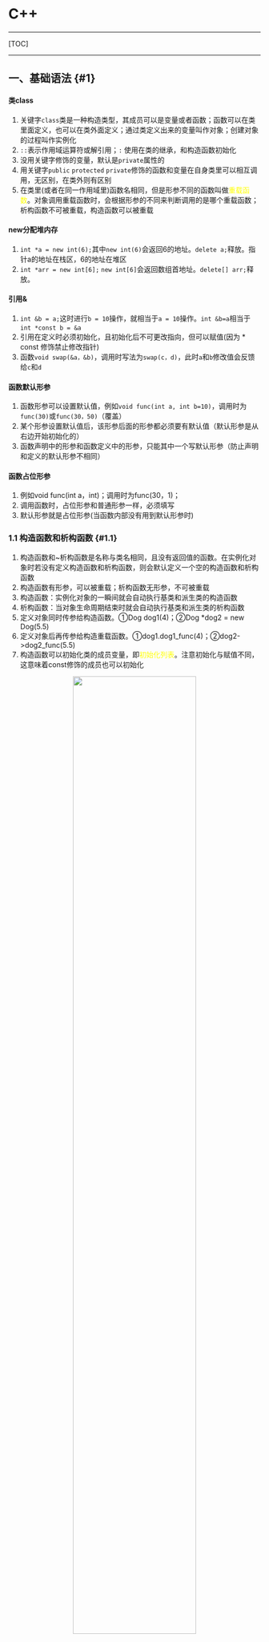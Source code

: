 
# C++

___

[TOC]

___

## 一、基础语法 {#1}

#### 类class

1. 关键字`class`类是一种构造类型，其成员可以是变量或者函数；函数可以在类里面定义，也可以在类外面定义；通过类定义出来的变量叫作对象；创建对象的过程叫作实例化
1. `::`表示作用域运算符或解引用；`:` 使用在类的继承，和构造函数初始化
1. 没用关键字修饰的变量，默认是`private`属性的
1. 用关键字`public` `protected` `private`修饰的函数和变量在自身类里可以相互调用，无区别，在类外则有区别
1. 在类里(或者在同一作用域里)函数名相同，但是形参不同的函数叫做<font color="yellow">重载函数</font>。对象调用重载函数时，会根据形参的不同来判断调用的是哪个重载函数；析构函数不可被重载，构造函数可以被重载

#### new分配堆内存

1. `int *a = new int(6);`其中`new int(6)`会返回6的地址。`delete a;`释放。指针a的地址在栈区，6的地址在堆区
1. `int *arr = new int[6];` `new int[6]`会返回数组首地址。`delete[] arr;`释放。

#### 引用&

1. `int &b = a;`这时进行`b = 10`操作，就相当于`a = 10`操作。`int &b=a`相当于`int *const b = &a`
1. 引用在定义时必须初始化，且初始化后不可更改指向，但可以赋值(因为 * const 修饰禁止修改指针)
1. 函数`void swap(&a，&b)`，调用时写法为`swap(c，d)`，此时`a`和`b`修改值会反馈给`c`和`d`

#### 函数默认形参

1. 函数形参可以设置默认值，例如`void func(int a, int b=10)`，调用时为`func(30)`或`func(30，50)`（覆盖）
1. 某个形参设置默认值后，该形参后面的形参都必须要有默认值（默认形参是从右边开始初始化的）
1. 函数声明中的形参和函数定义中的形参，只能其中一个写默认形参（防止声明和定义的默认形参不相同）

#### 函数占位形参

1. 例如void func(int a，int)；调用时为func(30，1)；
1. 调用函数时，占位形参和普通形参一样，必须填写
1. 默认形参就是占位形参(当函数内部没有用到默认形参时)

  
### 1.1 构造函数和析构函数 {#1.1}

1. 构造函数和~析构函数是名称与类名相同，且没有返回值的函数。在实例化对象时若没有定义构造函数和析构函数，则会默认定义一个空的构造函数和析构函数
1. 构造函数有形参，可以被重载；析构函数无形参，不可被重载
1. 构造函数：实例化对象的一瞬间就会自动执行基类和派生类的构造函数
1. 析构函数：当对象生命周期结束时就会自动执行基类和派生类的析构函数
1. 定义对象同时传参给构造函数。①Dog dog1(4)；②Dog *dog2 = new Dog(5.5)
1. 定义对象后再传参给构造重载函数。①dog1.dog1_func(4)；②dog2->dog2_func(5.5)
1. 构造函数可以初始化类的成员变量，即<font color="yellow">初始化列表</font>。注意初始化与赋值不同，这意味着const修饰的成员也可以初始化

<div align=center><img src="img/2023-05-03-22-57-34.png" width="70%"></div>

### 1.2 拷贝构造函数 {#1.2}

1. 构造函数中，若形参为本类引用，则为拷贝构造函数
1. 编译器会自动给一个类添加无参构造函数、有参构造函数、拷贝构造函数。当手动添加拷贝构造函数时，编译器不再添加默认无参和有参构造函数。当手动添加有参构造函数时，编译器不再添加默认无参构造函数
1. 编译器自动添加的拷贝构造函数会复制形参给自己
1. 拷贝构造函数中，使用赋值号直接将形参(类)的指针成员复制，叫作浅拷贝（注：默认拷贝构造函数就是这样）
1. 拷贝构造函数中，在堆区new空间给形参(类)的指针成员，叫作深拷贝(需要手动new)

<div align=center><img src="img/2023-05-03-18-32-49.png" width="50%"></div>
.
<div align=center><img src="img/2023-05-03-18-33-32.png" width="50%"></div>

### 1.3 继承 {#1.3}

#### 单继承

1. `public`继承时，派生类的成员只能访问基类中的`public`和`protected`，派生类的对象只能访问基类中的`public`成员
1. `protected`继承时，派生类的成员只能访问基类中`public`和`protected`，派生类的对象不能访问基类中的任何成员
1. `private`继承时，派生类的成员只能访问基类中的`public`和`protected`，派生类的对象不能访问基类中的任何成员
1. 
    - `protected`继承时，派生类中`public`变为`protected`
    - `private`继承时，派生类中`public`和`protected`变为`private`(如下图)
    - 所以只有`public`继承时派生类的对象才能访问基类的`public`成员

<div align=center><img src="img/2023-05-03-22-32-44.png"></div>

5. 派生类以任何方式继承基类的同时，也会继承基类的全部内存大小（注：静态成员不会增加类的内存）

<div align=center><img src="img/2023-05-05-22-00-57.png"></div>

6. 实例化对象时会先调用<font color="yellow">基类</font>的构造函数，再调用<font color="yellow">派生类</font>的构造函数；结束对象时先析构派生类再析构基类
7. 若派生类成员与基类成员同名，派生类优先级高。会屏蔽基类所有同名成员<font color="yellow">(包括重载函数和静态成员)</font>。只能使用作用域符号特指才能调用基类成员
8. 当静态成员同名时，既可以通过对象访问基类的静态成员，也可以通过类名访问基类的静态成员。使用类名访问可以不用实例化对象

<div align=center><img src="img/2023-05-08-20-03-58.png" width="60%"></div>
<div align=center><img src="img/2023-05-08-20-04-38.png" width="60%"></div>

#### 多继承

- 不推荐使用多继承

<div align=center><img src="img/2023-05-07-18-51-59.png" width="60%"></div>

#### 菱形继承

- 当`D`多继承了`B`和`C`，且`B`和`C`都继承了`A`，这时就形成了菱形继承

<div align=center><img src="img/2023-05-07-19-07-35.png" width="50%"></div>

#### 虚继承 virtual

在菱形继承中，`A`是相同的一份，`D`可以通过`B`或者`C`来反问`A`，没有一个标准。虚继承则可以使`B` `C` `D`指向相同的一份`A`，则`A`叫做虚基类

1. 虚继承时，`Base1`内自动创建一个指向`Base`的指针
2. 虚继承时，`Base1`的大小为1个指向`Base`的指针 + `Base`的大小
3. 实继承时`Base1`的大小为`Base`的大小
4. 此时`Derive`的大小为2个指向`Base`的指针 + `Base`的大小

<div align=center><img src="img/2023-05-07-20-36-03.png" width="70%"></div>

#### 向上转型

类是一种数据类型，也可以发生数据类型转换，不过这种转换只有在基类和派生类之间才有意义，并且只能将派生类赋值给基类，包括将派生类对象赋值给基类对象、将派生类指针赋值给基类指针、将派生类引用赋值给基类引用，这在 C++ 中称为向上转型（Upcasting）。相应地，将基类赋值给派生类称为向下转型（Downcasting）。

##### 将派生类对象赋值给基类对象

将派生类对象`B`赋值给基类对象`A`时，只会将派生类对象`B`中的基类的成员变量赋值给基类对象`A`。且只能用派生类对象给基类对象赋值，而不能用基类对象给派生类对象赋值。

赋值的本质是将现有的数据写入已分配好的内存中，对象的内存只包含了成员变量，所以对象之间的赋值是成员变量的赋值，成员函数不存在赋值问题。虽然有 `基类=派生类` 这样的赋值过程，但是<font color="yellow">基类调用的始终是基类的自身的函数</font>。换句话说，对象之间的赋值不会影响成员函数，也不会影响`this`指针。

<div align=center><img src="img/2023-05-13-12-39-53.png" width="70%"></div>
.
<div align=center><img src="img/2023-05-15-12-31-38.png" width="50%"></div>

##### 将派生类指针赋值给基类指针

将派生类指针`B`赋值给基类指针`A`时，此时基类指针`A`指向派生类`B`内的基类地址（实际是A == B）。相当于限制派生类只调用基类的成员

<div align=center><img src="img/2023-05-15-22-42-18.png" width="50%"></div>

### 1.4 多态

封装、继承和多态是C++面向对象三大特征。多态分为两类:

- 静态多态：函数重载和运算符重载属于静态多态，复用函数名
- 动态多态：派生类和虚函数实现运行时多态

静态多态的函数地址在编译阶段确定，动态多态的函数地址在运行阶段确定

#### 1.4.1 动态多态

##### 满足条件为

1. <font color="yellow">派生类要重写基类的虚函数</font>（注：在函数前加`virtual`即为虚函数）
2. <font color="yellow">基类的指针或引用执行派生类的对象</font>

##### 原理

当基类创建虚函数的同时会创建一个占4字节的指针`vfptr`，指向虚函数表`vftable`，该虚函数表内记录着基类的虚函数地址`&Animal::speak`。当派生类继承基类时，指针`vfptr`和虚函数表`vftable`都会继承过来。当派生类重写虚函数时，虚函数表内由原来记录基类的虚函数地址`&Animal::speak`变为记录派生类的虚函数地址`&Cat::speak`，所以调用虚函数时总是会使用派生类的虚函数
> 注：当实例化一个对象时，有一个派生类，派生类里面包含着一个基类

<div align=center><img src="img/2023-05-09-22-22-50.png" width="50%"></div>

##### 使用多态创建计算器案例

<div align=center><img src="img/2023-05-11-22-01-57.png" width="50%"></div>

### 1.5 命名空间 namespace {#1.4}

1. 命名空间就是全局变量，命名空间A内的成员可以和命名空间B内的成员重名
1. using的功能是永久展开命名空间，无using关键字则是临时展开某个成员

<div align=center><img src="img/2023-05-03-22-43-59.png" width="50%"></div>
.
<div align=center><img src="img/2023-05-03-22-46-12.png" width="50%"></div>


### 1.6 静态成员变量和静态成员函数（static） {#1.5}

1. <font color="yellow">静态成员函数</font>：**只能访问静态成员变量**（因为当有多个对象时静态函数能确定静态变量却不能确定动态变量）（注：[常对象只能调用常函数](#a2)）<a id="a1"></a>）
1. <font color="yellow">静态成员变量</font>：类A的静态成员变量B必须在类内声明，类外初始化（静态成员函数随意）
1. 静态变量在编译阶段分配内存
1. 类的成员变量存储在栈区，类的静态成员变量、函数都存储在全局区
1. 静态成员变量和函数在全局区，仅有一份，所有实例化出的对象共享这一份

<div align=center><img src="img/2023-05-03-23-02-51.png" width="45%"></div>

6. 空类在栈区仅占一个字节
7. 静态成员变量和普通函数不属于类的对象，即不增加类的对象的内存大小

<div align=center><img src="img/2023-05-03-23-09-31.png" width="45%"></div>

### 1.7 this 指针 {#1.6} 

1. 任何非静态成员函数都默认有`this`指针，且`this`指向调用该非静态成员函数的对象。例如`Person t1; t1.func(10)`。`func`内部的`this`指针指向`&t1`，`*this`表示`t1`
1. 空指针可以调用不含this的成员（因为空指针没有实体，就没有this）
<div align=center><img src="img/2023-05-03-23-43-36.png" width="60%"></div>
.
<div align=center><img src="img/2023-05-03-23-44-05.png" width="45%"></div>

3. `this`的原型是`Person *const this`，在函数后面加`const`叫<font color="yellow">常函数</font>，则`this`变为`const Person *const this`
4. `const Person t1`，在对象定义时加`const`叫<font color="yellow">常对象</font>。**常对象只能调用常函数**（注：[静态成员函数只能访问静态成员变量](#a1)）<a id="a2"></a>

<div align=center><img src="img/2023-05-03-23-47-01.png" width="45%"></div>

### 1.8 友元 friend {#1.7}

1. 全局函数声明为友元，则该全局函数就可以访问该类的所有成员（包括private成员）
1. 类声明为友元，则友元类中的所有成员函数都是另外一个类的友元函数
1. 类的成员函数声明为友元，则该函数可以访问该类的所有成员（包括private成员）

<div align=center><img src="img/2023-05-04-00-07-33.png" width="45%"></div>
.
<div align=center><img src="img/2023-05-04-00-08-56.png" width="80%"></div>
.
<div align=center><img src="img/2023-05-04-00-09-59.png" width="80%"></div>

### 1.9 运算符重载 {#1.8}

**没看**


## 杂项

1. `string str;`相当于`char str[9];`
1. `srand(time(NULL));rand()%100;`生成一个随机数，范围0~99
1. int a = 156；将数字拆分(a%10会将a的个位数取出)
cout << (a / 1 % 10) << endl；	//6 
cout << (a / 10 % 10) << endl；	//5
cout << (a / 100 % 10) << endl；	//1
1. C++创建结构体变量时，"struct"可以省略
1. case内的代码过长，则要使用｛｝
1. C++中字符串指针存放在全局区，字符串数组在栈区 
1. switch的形参是int类型，不能判断数字范围

